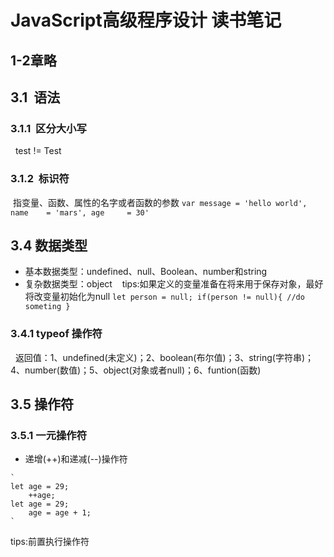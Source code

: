 # JavaScript高级程序设计 读书笔记 
## 1-2章略

## 3.1  语法
### 3.1.1  区分大小写
   test != Test
### 3.1.2  标识符
  指变量、函数、属性的名字或者函数的参数
  `var message = 'hello world',
       name    = 'mars',
       age     = 30'
  `
## 3.4 数据类型
*   基本数据类型：undefined、null、Boolean、number和string
*   复杂数据类型：object
    tips:如果定义的变量准备在将来用于保存对象，最好将改变量初始化为null
  `let person = null;
  if(person != null){
   //do someting
  }
  ` 
### 3.4.1 typeof 操作符
   返回值：1、undefined(未定义)；2、boolean(布尔值)；3、string(字符串)；4、number(数值)；5、object(对象或者null)；6、funtion(函数)

## 3.5 操作符
### 3.5.1 一元操作符
   * 递增(++)和递减(--)操作符
   
    `
    let age = 29;
        ++age;
    let age = 29;
        age = age + 1;
    `
tips:前置执行操作符
